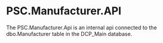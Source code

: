 # PSC.Manufacturer.API
The PSC.Manufacturer.Api is an internal api connected to the dbo.Manufacturer table in the DCP_Main database.
